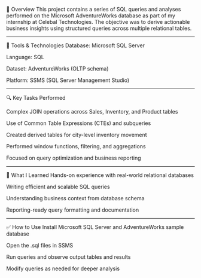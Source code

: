 📄 Overview
This project contains a series of SQL queries and analyses performed on the Microsoft AdventureWorks database as part of my internship at Celebal Technologies. The objective was to derive actionable business insights using structured queries across multiple relational tables.

--------------------------------------------------------------------------------------------------------------------------------------------------------------------------------------------------------------------

🧰 Tools & Technologies
Database: Microsoft SQL Server

Language: SQL

Dataset: AdventureWorks (OLTP schema)

Platform: SSMS (SQL Server Management Studio)

---------------------------------------------------------------------------------------------------------------------------------------------------------------------------------------------------------------------

🔍 Key Tasks Performed

Complex JOIN operations across Sales, Inventory, and Product tables

Use of Common Table Expressions (CTEs) and subqueries

Created derived tables for city-level inventory movement

Performed window functions, filtering, and aggregations

Focused on query optimization and business reporting

---------------------------------------------------------------------------------------------------------------------------------------------------------------------------------------------------------------------

🧠 What I Learned
Hands-on experience with real-world relational databases

Writing efficient and scalable SQL queries

Understanding business context from database schema

Reporting-ready query formatting and documentation

---------------------------------------------------------------------------------------------------------------------------------------------------------------------------------------------------------------------

✅ How to Use
Install Microsoft SQL Server and AdventureWorks sample database

Open the .sql files in SSMS

Run queries and observe output tables and results

Modify queries as needed for deeper analysis



